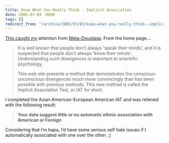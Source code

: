 ```yaml
---
title: Know What You Really Think - Implicit Association
date: 2005-07-04 -0800
tags: []
redirect_from: "/archive/2005/07/03/know-what-you-really-think--implicit-association.aspx/"
---
```


[This caught
my](http://www.douglasp.com/PermaLink.aspx?guid=418b32fb-8694-4a05-be99-de2fb51ac2bc)
attention from [Meta-Douglasp](http://www.douglasp.com/). From the home
page...

> It is well known that people don't always 'speak their minds', and it
> is suspected that people don't always 'know their minds'.
> Understanding such divergences is important to scientific psychology.
>
> This web site presents a method that demonstrates the
> conscious-unconscious divergences much more convincingly than has been
> possible with previous methods. This new method is called the Implicit
> Association Test, or IAT for short.

I completed the Asian American-European American IAT and was relieved
with the following result:

> **Your data suggest little or no automatic ethnic association with
> American or Foreign**

Considering that I’m hapa, I’d have some serious self hate issues if I
automatically associated with one over the other. ;)

